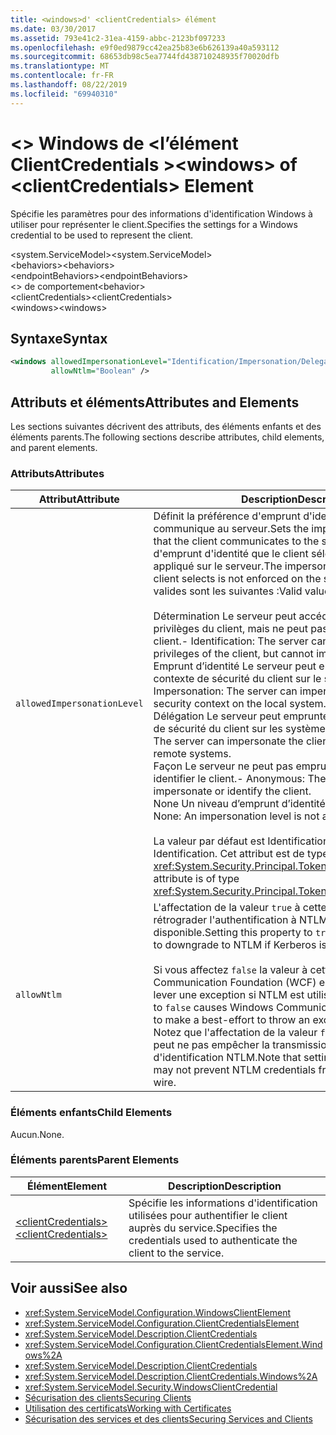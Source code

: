 ```yaml
---
title: <windows>d' <clientCredentials> élément
ms.date: 03/30/2017
ms.assetid: 793e41c2-31ea-4159-abbc-2123bf097233
ms.openlocfilehash: e9f0ed9879cc42ea25b83e6b626139a40a593112
ms.sourcegitcommit: 68653db98c5ea7744fd438710248935f70020dfb
ms.translationtype: MT
ms.contentlocale: fr-FR
ms.lasthandoff: 08/22/2019
ms.locfileid: "69940310"
---
```

# <a name="windows-of-clientcredentials-element"></a><span data-ttu-id="01cda-102">\<> Windows de \<l’élément ClientCredentials ></span><span class="sxs-lookup"><span data-stu-id="01cda-102">\<windows> of \<clientCredentials> Element</span></span>
<span data-ttu-id="01cda-103">Spécifie les paramètres pour des informations d'identification Windows à utiliser pour représenter le client.</span><span class="sxs-lookup"><span data-stu-id="01cda-103">Specifies the settings for a Windows credential to be used to represent the client.</span></span>  
  
 <span data-ttu-id="01cda-104">\<system.ServiceModel></span><span class="sxs-lookup"><span data-stu-id="01cda-104">\<system.ServiceModel></span></span>  
<span data-ttu-id="01cda-105">\<behaviors></span><span class="sxs-lookup"><span data-stu-id="01cda-105">\<behaviors></span></span>  
<span data-ttu-id="01cda-106">\<endpointBehaviors></span><span class="sxs-lookup"><span data-stu-id="01cda-106">\<endpointBehaviors></span></span>  
<span data-ttu-id="01cda-107">\<> de comportement</span><span class="sxs-lookup"><span data-stu-id="01cda-107">\<behavior></span></span>  
<span data-ttu-id="01cda-108">\<clientCredentials></span><span class="sxs-lookup"><span data-stu-id="01cda-108">\<clientCredentials></span></span>  
<span data-ttu-id="01cda-109">\<windows></span><span class="sxs-lookup"><span data-stu-id="01cda-109">\<windows></span></span>  
  
## <a name="syntax"></a><span data-ttu-id="01cda-110">Syntaxe</span><span class="sxs-lookup"><span data-stu-id="01cda-110">Syntax</span></span>  
  
```xml  
<windows allowedImpersonationLevel="Identification/Impersonation/Delegation/Anonymous/None"
         allowNtlm="Boolean" />
```  
  
## <a name="attributes-and-elements"></a><span data-ttu-id="01cda-111">Attributs et éléments</span><span class="sxs-lookup"><span data-stu-id="01cda-111">Attributes and Elements</span></span>  
 <span data-ttu-id="01cda-112">Les sections suivantes décrivent des attributs, des éléments enfants et des éléments parents.</span><span class="sxs-lookup"><span data-stu-id="01cda-112">The following sections describe attributes, child elements, and parent elements.</span></span>  
  
### <a name="attributes"></a><span data-ttu-id="01cda-113">Attributs</span><span class="sxs-lookup"><span data-stu-id="01cda-113">Attributes</span></span>  
  
|<span data-ttu-id="01cda-114">Attribut</span><span class="sxs-lookup"><span data-stu-id="01cda-114">Attribute</span></span>|<span data-ttu-id="01cda-115">Description</span><span class="sxs-lookup"><span data-stu-id="01cda-115">Description</span></span>|  
|---------------|-----------------|  
|`allowedImpersonationLevel`|<span data-ttu-id="01cda-116">Définit la préférence d'emprunt d'identité que le client communique au serveur.</span><span class="sxs-lookup"><span data-stu-id="01cda-116">Sets the impersonation preference that the client communicates to the server.</span></span> <span data-ttu-id="01cda-117">Le mode d'emprunt d'identité que le client sélectionne n'est pas appliqué sur le serveur.</span><span class="sxs-lookup"><span data-stu-id="01cda-117">The impersonation mode that the client selects is not enforced on the server.</span></span> <span data-ttu-id="01cda-118">Les valeurs valides sont les suivantes :</span><span class="sxs-lookup"><span data-stu-id="01cda-118">Valid values include the following:</span></span><br /><br /> <span data-ttu-id="01cda-119">Détermination Le serveur peut accéder à l’identité et aux privilèges du client, mais ne peut pas emprunter l’identité du client.</span><span class="sxs-lookup"><span data-stu-id="01cda-119">-   Identification: The server can get the identity and privileges of the client, but cannot impersonate the client.</span></span><br /><span data-ttu-id="01cda-120">Emprunt d’identité Le serveur peut emprunter l’identité du contexte de sécurité du client sur le système local.</span><span class="sxs-lookup"><span data-stu-id="01cda-120">-   Impersonation: The server can impersonate the client's security context on the local system.</span></span><br /><span data-ttu-id="01cda-121">Délégation Le serveur peut emprunter l’identité du contexte de sécurité du client sur les systèmes distants.</span><span class="sxs-lookup"><span data-stu-id="01cda-121">-   Delegation: The server can impersonate the client's security context on remote systems.</span></span><br /><span data-ttu-id="01cda-122">Façon Le serveur ne peut pas emprunter l’identité ou identifier le client.</span><span class="sxs-lookup"><span data-stu-id="01cda-122">-   Anonymous: The server cannot impersonate or identify the client.</span></span><br /><span data-ttu-id="01cda-123">None Un niveau d’emprunt d’identité n’est pas assigné.</span><span class="sxs-lookup"><span data-stu-id="01cda-123">-   None: An impersonation level is not assigned.</span></span><br /><br /> <span data-ttu-id="01cda-124">La valeur par défaut est Identification.</span><span class="sxs-lookup"><span data-stu-id="01cda-124">The default is Identification.</span></span> <span data-ttu-id="01cda-125">Cet attribut est de type <xref:System.Security.Principal.TokenImpersonationLevel>.</span><span class="sxs-lookup"><span data-stu-id="01cda-125">This attribute is of type <xref:System.Security.Principal.TokenImpersonationLevel>.</span></span>|  
|`allowNtlm`|<span data-ttu-id="01cda-126">L'affectation de la valeur `true` à cette propriété permet de rétrograder l'authentification à NTLM si Kerberos n'est pas disponible.</span><span class="sxs-lookup"><span data-stu-id="01cda-126">Setting this property to `true` allows authentication to downgrade to NTLM if Kerberos is not available.</span></span><br /><br /> <span data-ttu-id="01cda-127">Si vous affectez `false` la valeur à cette propriété, Windows Communication Foundation (WCF) est le meilleur effort pour lever une exception si NTLM est utilisé.</span><span class="sxs-lookup"><span data-stu-id="01cda-127">Setting this property to `false` causes Windows Communication Foundation (WCF) to make a best-effort to throw an exception if NTLM is used.</span></span> <span data-ttu-id="01cda-128">Notez que l'affectation de la valeur `false` à cette propriété peut ne pas empêcher la transmission des informations d'identification NTLM.</span><span class="sxs-lookup"><span data-stu-id="01cda-128">Note that setting this property to `false` may not prevent NTLM credentials from being sent over the wire.</span></span>|  
  
### <a name="child-elements"></a><span data-ttu-id="01cda-129">Éléments enfants</span><span class="sxs-lookup"><span data-stu-id="01cda-129">Child Elements</span></span>  
 <span data-ttu-id="01cda-130">Aucun.</span><span class="sxs-lookup"><span data-stu-id="01cda-130">None.</span></span>  
  
### <a name="parent-elements"></a><span data-ttu-id="01cda-131">Éléments parents</span><span class="sxs-lookup"><span data-stu-id="01cda-131">Parent Elements</span></span>  
  
|<span data-ttu-id="01cda-132">Élément</span><span class="sxs-lookup"><span data-stu-id="01cda-132">Element</span></span>|<span data-ttu-id="01cda-133">Description</span><span class="sxs-lookup"><span data-stu-id="01cda-133">Description</span></span>|  
|-------------|-----------------|  
|[<span data-ttu-id="01cda-134">\<clientCredentials></span><span class="sxs-lookup"><span data-stu-id="01cda-134">\<clientCredentials></span></span>](clientcredentials.md)|<span data-ttu-id="01cda-135">Spécifie les informations d'identification utilisées pour authentifier le client auprès du service.</span><span class="sxs-lookup"><span data-stu-id="01cda-135">Specifies the credentials used to authenticate the client to the service.</span></span>|  
  
## <a name="see-also"></a><span data-ttu-id="01cda-136">Voir aussi</span><span class="sxs-lookup"><span data-stu-id="01cda-136">See also</span></span>

- <xref:System.ServiceModel.Configuration.WindowsClientElement>
- <xref:System.ServiceModel.Configuration.ClientCredentialsElement>
- <xref:System.ServiceModel.Description.ClientCredentials>
- <xref:System.ServiceModel.Configuration.ClientCredentialsElement.Windows%2A>
- <xref:System.ServiceModel.Description.ClientCredentials>
- <xref:System.ServiceModel.Description.ClientCredentials.Windows%2A>
- <xref:System.ServiceModel.Security.WindowsClientCredential>
- [<span data-ttu-id="01cda-137">Sécurisation des clients</span><span class="sxs-lookup"><span data-stu-id="01cda-137">Securing Clients</span></span>](../../../wcf/securing-clients.md)
- [<span data-ttu-id="01cda-138">Utilisation des certificats</span><span class="sxs-lookup"><span data-stu-id="01cda-138">Working with Certificates</span></span>](../../../wcf/feature-details/working-with-certificates.md)
- [<span data-ttu-id="01cda-139">Sécurisation des services et des clients</span><span class="sxs-lookup"><span data-stu-id="01cda-139">Securing Services and Clients</span></span>](../../../wcf/feature-details/securing-services-and-clients.md)
